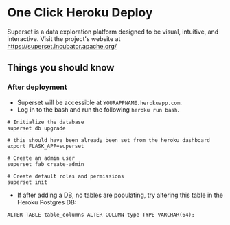 # One Click Heroku Deploy

Superset is a data exploration platform designed to be visual, intuitive, and
interactive. Visit the project's website at <https://superset.incubator.apache.org/>

## Things you should know

### After deployment

- Superset will be accessible at `YOURAPPNAME.herokuapp.com`.
- Log in to the bash and run the following `heroku run bash`.

```{bash}
# Initialize the database
superset db upgrade

# this should have been already been set from the heroku dashboard
export FLASK_APP=superset

# Create an admin user
superset fab create-admin

# Create default roles and permissions
superset init
```

- If after adding a DB, no tables are populating, try altering this table in
the Heroku Postgres DB:

```{SQL}
ALTER TABLE table_columns ALTER COLUMN type TYPE VARCHAR(64);
```

